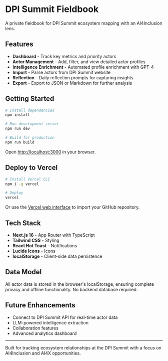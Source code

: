 # DPI Summit Fieldbook

A private fieldbook for DPI Summit ecosystem mapping with an AI4Inclusion lens.

## Features

- **Dashboard** - Track key metrics and priority actors
- **Actor Management** - Add, filter, and view detailed actor profiles
- **Intelligence Enrichment** - Automated profile enrichment with GPT-4
- **Import** - Parse actors from DPI Summit website
- **Reflection** - Daily reflection prompts for capturing insights
- **Export** - Export to JSON or Markdown for further analysis

## Getting Started

```bash
# Install dependencies
npm install

# Run development server
npm run dev

# Build for production
npm run build
```

Open [http://localhost:3000](http://localhost:3000) in your browser.

## Deploy to Vercel

```bash
# Install Vercel CLI
npm i -g vercel

# Deploy
vercel
```

Or use the [Vercel web interface](https://vercel.com) to import your GitHub repository.

## Tech Stack

- **Next.js 16** - App Router with TypeScript
- **Tailwind CSS** - Styling
- **React Hot Toast** - Notifications
- **Lucide Icons** - Icons
- **localStorage** - Client-side data persistence

## Data Model

All actor data is stored in the browser's localStorage, ensuring complete privacy and offline functionality. No backend database required.

## Future Enhancements

- Connect to DPI Summit API for real-time actor data
- LLM-powered intelligence extraction
- Collaboration features
- Advanced analytics dashboard

---

Built for tracking ecosystem relationships at the DPI Summit with a focus on AI4Inclusion and AI4X opportunities.
